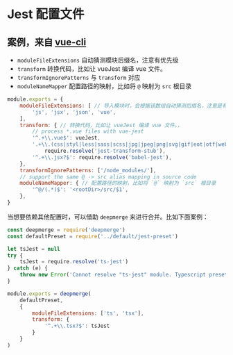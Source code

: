 # Jest 配置文件

## 案例，来自 [vue-cli](https://github1s.com/vuejs/vue-cli/blob/dev/packages/@vue/cli-plugin-unit-jest/presets/default/jest-preset.js#L18-L54)

- `moduleFileExtensions` 自动猜测模块后缀名，注意有优先级
- `transform` 转换代码，比如让 vueJest 编译 vue 文件。
- `transformIgnorePatterns` 与 `transform` 对应
- `moduleNameMapper` 配置路径的映射，比如将 `@` 映射为 `src` 根目录

```js
module.exports = {
    moduleFileExtensions: [ // 导入模块时，会根据该数组自动猜测后缀名，注意是有顺序要求的，如果已经找到 a.js 那么就不会找 a.jsx 了。
        'js', 'jsx', 'json', 'vue',
    ],
    transform: { // 转换代码，比如让 vueJest 编译 vue 文件。，
        // process *.vue files with vue-jest
        '^.+\\.vue$': vueJest,
        '.+\\.(css|styl|less|sass|scss|jpg|jpeg|png|svg|gif|eot|otf|webp|ttf|woff|woff2|mp4|webm|wav|mp3|m4a|aac|oga|avif)$':
            require.resolve('jest-transform-stub'),
        '^.+\\.jsx?$': require.resolve('babel-jest'),
    },
    transformIgnorePatterns: ['/node_modules/'],
    // support the same @ -> src alias mapping in source code
    moduleNameMapper: { // 配置路径的映射，比如将 `@` 映射为 `src` 根目录
        '^@/(.*)$': '<rootDir>/src/$1',
    },
}
```

当想要依赖其他配置时，可以借助 `deepmerge` 来进行合并。比如下面案例：

```js
const deepmerge = require('deepmerge')
const defaultPreset = require('../default/jest-preset')

let tsJest = null
try {
    tsJest = require.resolve('ts-jest')
} catch (e) {
    throw new Error('Cannot resolve "ts-jest" module. Typescript preset requires "ts-jest" to be installed.')
}

module.exports = deepmerge(
    defaultPreset,
    {
        moduleFileExtensions: ['ts', 'tsx'],
        transform: {
            '^.+\\.tsx?$': tsJest
        }
    }
)
```
